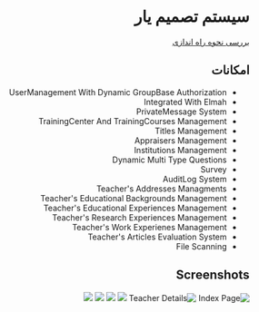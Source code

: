 ﻿<div dir="rtl">
  
سیستم تصمیم یار
========

[بررسی نحوه راه اندازی](http://www.dotnettips.info/post/2432)

امکانات
-------
+ UserManagement With Dynamic GroupBase Authorization
+ Integrated With Elmah
+ PrivateMessage System
+ TrainingCenter And TrainingCourses Management
+ Titles Management
+ Appraisers Management
+ Institutions Management
+ Dynamic Multi Type Questions
+ Survey 
+ AuditLog System
+ Teacher's Addresses Managments
+ Teacher's Educational Backgrounds Management
+ Teacher's Educational Experiences Management
+ Teacher's Research Experiences Management
+ Teacher's Work Experienes Management
+ Teacher's Articles Evaluation System 
+ File Scanning

Screenshots
------------

![Index Page](http://www.dotnettips.info/file/image?name=1-5d57c3601d3e4a54918ef86de32b0e3f.jpg "")
![Teacher Details](http://www.dotnettips.info/file/image?name=2-bc7f4967a47a4d3ca9d8c6c9db9bc3b1.jpg "")
![](http://www.dotnettips.info/file/image?name=3-45b4fc0d20264567bbe932d6e1ac62b9.jpg "")
![](http://www.dotnettips.info/file/image?name=5-709783af212549ddb53a4a01ea73f186.jpg "")
![](http://www.dotnettips.info/file/image?name=6-8ba754dfdd4f42e2a49bfc777c787ac7.jpg "")
![](http://www.dotnettips.info/file/image?name=8-ecff2cd26f6a4f45928b2f63cfc91afc.jpg "")





